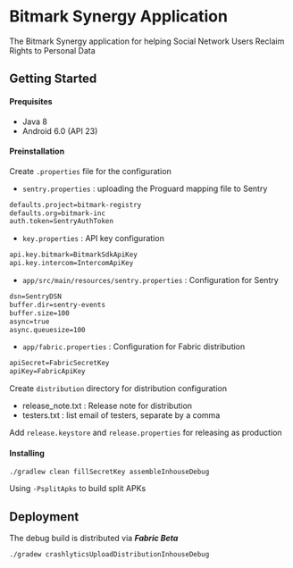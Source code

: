 # Bitmark Synergy Application

The Bitmark Synergy application for helping Social Network Users Reclaim Rights to Personal Data

## Getting Started

#### Prequisites

- Java 8
- Android 6.0 (API 23)

#### Preinstallation

Create `.properties` file for the configuration
- `sentry.properties` : uploading the Proguard mapping file to Sentry
```xml
defaults.project=bitmark-registry
defaults.org=bitmark-inc
auth.token=SentryAuthToken
```
- `key.properties` : API key configuration
```xml
api.key.bitmark=BitmarkSdkApiKey
api.key.intercom=IntercomApiKey
```
- `app/src/main/resources/sentry.properties` : Configuration for Sentry
```xml
dsn=SentryDSN
buffer.dir=sentry-events
buffer.size=100
async=true
async.queuesize=100
```
- `app/fabric.properties` : Configuration for Fabric distribution
```xml
apiSecret=FabricSecretKey
apiKey=FabricApiKey
```

Create `distribution` directory for distribution configuration
- release_note.txt : Release note for distribution
- testers.txt : list email of testers, separate by a comma

Add `release.keystore` and `release.properties` for releasing as production

#### Installing

`./gradlew clean fillSecretKey assembleInhouseDebug`

Using `-PsplitApks` to build split APKs

## Deployment
The debug build is distributed via ***Fabric Beta***

`./gradew crashlyticsUploadDistributionInhouseDebug`
